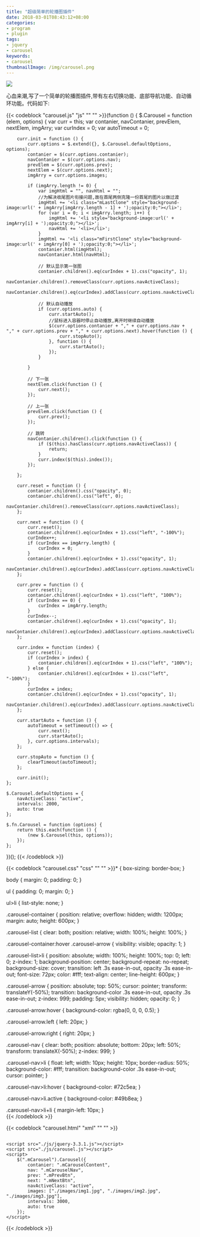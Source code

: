 ```yaml
---
title: "超级简单的轮播图插件"
date: 2018-03-01T08:43:12+08:00
categories:
- program
- plugin
tags:
- jquery
- carousel
keywords:
- carousel
thumbnailImage: /img/carousel.png
---
```


<!--more-->  
![](/img/carousel.png)  

心血来潮,写了一个简单的轮播图插件,带有左右切换功能、底部导航功能、自动循环功能。代码如下:  

{{< codeblock "carousel.js" "js" "" "" >}}(function () {
    $.Carousel = function (elem, options) {
        var curr = this;
        var contanier, navContanier, prevElem, nextElem, imgArry;
        var curIndex = 0;
        var autoTimeout = 0;

        curr.init = function () {
            curr.options = $.extend({}, $.Carousel.defaultOptions, options);
            contanier = $(curr.options.contanier);
            navContanier = $(curr.options.nav);
            prevElem = $(curr.options.prev);
            nextElem = $(curr.options.next);
            imgArry = curr.options.images;

            if (imgArry.length != 0) {
                var imgHtml = "", navHtml = "";
                //为解决收尾图片衔接问题,故在首尾两侧克隆一份首尾的图片以做过渡
                imgHtml += '<li class="mLastClone" style="background-image:url(' + imgArry[imgArry.length - 1] + ');opacity:0;"></li>';
                for (var i = 0; i < imgArry.length; i++) {
                    imgHtml += '<li style="background-image:url(' + imgArry[i] + ');opacity:0;"></li>';
                    navHtml += '<li></li>';
                }
                imgHtml += '<li class="mFirstClone" style="background-image:url(' + imgArry[0] + ');opacity:0;"></li>';
                contanier.html(imgHtml);
                navContanier.html(navHtml);

                // 默认显示第一张图
                contanier.children().eq(curIndex + 1).css("opacity", 1);
                navContanier.children().removeClass(curr.options.navActiveClass);
                navContanier.children().eq(curIndex).addClass(curr.options.navActiveClass);

                // 默认自动播放
                if (curr.options.auto) {
                    curr.startAuto();
                    //鼠标进入容器时停止自动播放,离开时继续自动播放
                    $(curr.options.contanier + "," + curr.options.nav + "," + curr.options.prev + "," + curr.options.next).hover(function () {
                        curr.stopAuto();
                    }, function () {
                        curr.startAuto();
                    });
                }

            }

            // 下一张
            nextElem.click(function () {
                curr.next();
            });

            // 上一张
            prevElem.click(function () {
                curr.prev();
            });

            // 跳转
            navContanier.children().click(function () {
                if ($(this).hasClass(curr.options.navActiveClass)) {
                    return;
                }
                curr.index($(this).index());
            });

        };

        curr.reset = function () {
            contanier.children().css("opacity", 0);
            contanier.children().css("left", 0);
            navContanier.children().removeClass(curr.options.navActiveClass);
        };

        curr.next = function () {
            curr.reset();
            contanier.children().eq(curIndex + 1).css("left", "-100%");
            curIndex++;
            if (curIndex == imgArry.length) {
                curIndex = 0;
            }
            contanier.children().eq(curIndex + 1).css("opacity", 1);
            navContanier.children().eq(curIndex).addClass(curr.options.navActiveClass);
        };

        curr.prev = function () {
            curr.reset();
            contanier.children().eq(curIndex + 1).css("left", "100%");
            if (curIndex == 0) {
                curIndex = imgArry.length;
            }
            curIndex--;
            contanier.children().eq(curIndex + 1).css("opacity", 1);
            navContanier.children().eq(curIndex).addClass(curr.options.navActiveClass);
        };

        curr.index = function (index) {
            curr.reset();
            if (curIndex > index) {
                contanier.children().eq(curIndex + 1).css("left", "100%");
            } else {
                contanier.children().eq(curIndex + 1).css("left", "-100%");
            }
            curIndex = index;
            contanier.children().eq(curIndex + 1).css("opacity", 1);
            navContanier.children().eq(curIndex).addClass(curr.options.navActiveClass);
        };

        curr.startAuto = function () {
            autoTimeout = setTimeout(() => {
                curr.next();
                curr.startAuto();
            }, curr.options.intervals);
        };

        curr.stopAuto = function () {
            clearTimeout(autoTimeout);
        };

        curr.init();
    };

    $.Carousel.defaultOptions = {
        navActiveClass: "active",
        intervals: 2000,
        auto: true
    };

    $.fn.Carousel = function (options) {
        return this.each(function () {
            (new $.Carousel(this, options));
        });
    };
})();
{{< /codeblock >}}

{{< codeblock "carousel.css" "css" "" "" >}}* {
    box-sizing: border-box;
}

body {
    margin: 0;
    padding: 0;
}

ul {
    padding: 0;
    margin: 0;
}

ul>li {
    list-style: none;
}

.carousel-container {
    position: relative;
    overflow: hidden;
    width: 1200px;
    margin: auto;
    height: 600px;
}

.carousel-list {
    clear: both;
    position: relative;
    width: 100%;
    height: 100%;
}

.carousel-container:hover .carousel-arrow {
    visibility: visible;
    opacity: 1;
}

.carousel-list>li {
    position: absolute;
    width: 100%;
    height: 100%;
    top: 0;
    left: 0;
    z-index: 1;
    background-position: center;
    background-repeat: no-repeat;
    background-size: cover;
    transition: left .3s ease-in-out, opacity .3s ease-in-out;
    font-size: 72px;
    color: #fff;
    text-align: center;
    line-height: 600px;
}

.carousel-arrow {
    position: absolute;
    top: 50%;
    cursor: pointer;
    transform: translateY(-50%);
    transition: background-color .3s ease-in-out, opacity .3s ease-in-out;
    z-index: 999;
    padding: 5px;
    visibility: hidden;
    opacity: 0;
}

.carousel-arrow:hover {
    background-color: rgba(0, 0, 0, 0.5);
}

.carousel-arrow.left {
    left: 20px;
}

.carousel-arrow.right {
    right: 20px;
}

.carousel-nav {
    clear: both;
    position: absolute;
    bottom: 20px;
    left: 50%;
    transform: translateX(-50%);
    z-index: 999;
}

.carousel-nav>li {
    float: left;
    width: 10px;
    height: 10px;
    border-radius: 50%;
    background-color: #fff;
    transition: background-color .3s ease-in-out;
    cursor: pointer;
}

.carousel-nav>li:hover {
    background-color: #72c5ea;
}

.carousel-nav>li.active {
    background-color: #49b8ea;
}

.carousel-nav>li+li {
    margin-left: 10px;
}  
{{< /codeblock >}}

{{< codeblock "carousel.html" "xml" "" "" >}}<!DOCTYPE html>
<html lang="en">

<head>
    <meta charset="UTF-8">
    <meta name="viewport" content="width=device-width, initial-scale=1.0">
    <meta http-equiv="X-UA-Compatible" content="ie=edge">
    <link rel="stylesheet" href="./css/carousel.css">
    <title>轮播图</title>
</head>

<body>
    <div class="carousel-container mCarousel">
        <ul class="carousel-list mCarouselContent"></ul>
        <div class="carousel-arrow left mPrevBtn">
            <img src="./images/left.png" alt="">
        </div>
        <div class="carousel-arrow right mNextBtn">
            <img src="./images/right.png" alt="">
        </div>
        <ul class="carousel-nav mCarouselNav"></ul>
    </div>

    <script src="./js/jquery-3.3.1.js"></script>
    <script src="./js/carousel.js"></script>
    <script>
        $(".mCarousel").Carousel({
            contanier: ".mCarouselContent",
            nav: ".mCarouselNav",
            prev: ".mPrevBtn",
            next: ".mNextBtn",
            navActiveClass: "active",
            images: ["./images/img1.jpg", "./images/img2.jpg", "./images/img3.jpg"],
            intervals: 3000,
            auto: true
        });
    </script>
</body>

</html>
{{< /codeblock >}}
